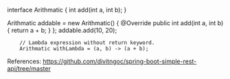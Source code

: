interface Arithmatic {
	int add(int a, int b);
}

Arithmatic addable = new Arithmatic() {
			@Override
			public int add(int a, int b) {
				return a + b;
			}
		};
		addable.add(10, 20);

		// Lambda expression without return keyword.
		Arithmatic withLambda = (a, b) -> (a + b);


References:
https://github.com/divitngoc/spring-boot-simple-rest-api/tree/master
